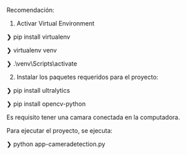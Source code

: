 Recomendación:

1) Activar Virtual Environment

❯ pip install virtualenv 

❯ virtualenv venv 

❯ .\venv\Scripts\activate 


2) Instalar los paquetes requeridos para el proyecto:

❯ pip install ultralytics

❯ pip install opencv-python

Es requisito tener una camara conectada en la computadora.

Para ejecutar el proyecto, se ejecuta:

❯ python app-cameradetection.py